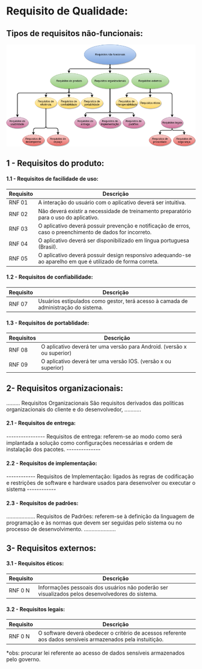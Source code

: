 # Requisito de Qualidade:

## Tipos de requisitos não-funcionais:

<img src='/docs/assets/img/requisitosNaoFuncionais.png'>

## 1 - Requisitos do produto:

#### 1.1 - Requisitos de facilidade de uso:

Requisito | Descrição |
----------|-----------|
RNF 01    | A interação do usuário com o aplicativo deverá ser  intuitiva.
RNF 02    | Não deverá existir a necessidade de treinamento preparatório para o uso do aplicativo.
RNF 03    | O aplicativo deverá possuir prevenção e notificação de erros, caso o preenchimento de dados for incorreto.
RNF 04    | O aplicativo deverá ser disponibilizado em língua portuguesa (Brasil).
RNF 05    | O aplicativo deverá possuir design responsivo adequando-se ao aparelho em que é utilizado de forma correta.


#### 1.2 - Requisitos de confiabilidade:

Requisito | Descrição |
----------|-----------|
RNF 07    |Usuários estipulados como gestor, terá acesso à camada de administração do sistema.


#### 1.3 - Requisitos de portablidade:
Requisitos | Descrição |
-----------|-----------
RNF 08    |O aplicativo deverá ter uma versão para Android. (versão x ou superior)
RNF 09   |O aplicativo deverá ter uma versão IOS. (versão x ou superior)


## 2- Requisitos organizacionais:
......... Requisitos Organizacionais São requisitos derivados das políticas organizacionais do cliente e do desenvolvedor, ...........

#### 2.1 - Requisitos de entrega:
---------------- Requisitos de entrega: referem-se ao modo como será implantada a solução como configurações necessárias e ordem de instalação dos pacotes. --------------
#### 2.2 - Requisitos de implementação:
------------ Requisitos de Implementação: ligados às regras de codificação e restrições de software e hardware usados para desenvolver ou executar o sistema ------------
#### 2.3 - Requisitos de padrões:

................... Requisitos de Padrões: referem-se à definição da linguagem de programação e às normas que devem ser seguidas pelo sistema ou no processo de desenvolvimento.
.....................
## 3- Requisitos externos:

#### 3.1 - Requisitos éticos:

Requisito | Descrição |
----------|-----------|
RNF 0 N   |Informações pessoais dos usuários não poderão ser visualizados pelos desenvolvedores do sistema.

#### 3.2 - Requisitos legais:

Requisito | Descrição |
----------|-----------|
RNF 0 N   |O software deverá obedecer o critério de acessos referente aos dados sensíveis armazenados pela instuitição.

*obs: procurar lei referente ao acesso de dados sensíveis armazenados pelo governo.

